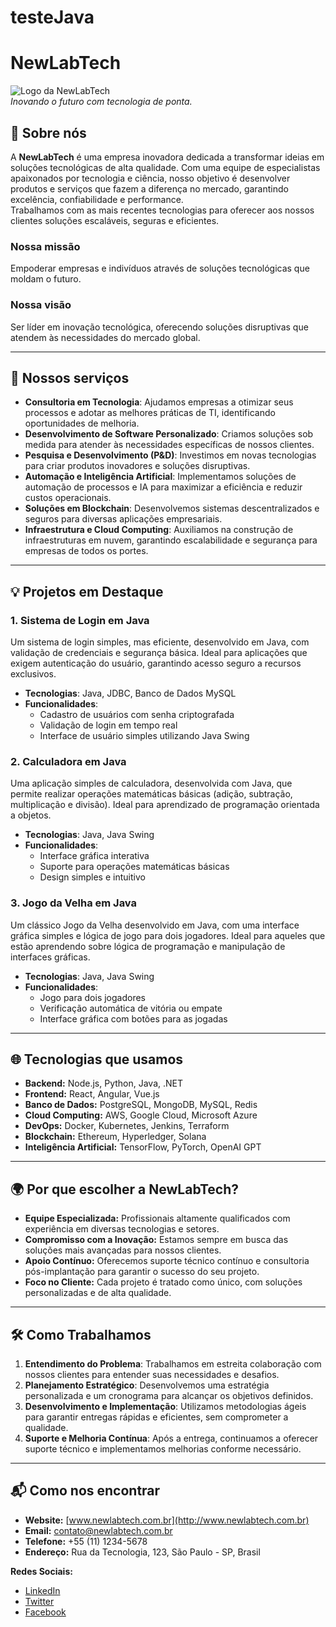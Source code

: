 # testeJava
# NewLabTech

![Logo da NewLabTech](https://via.placeholder.com/150)  
*Inovando o futuro com tecnologia de ponta.*

## 🚀 Sobre nós

A **NewLabTech** é uma empresa inovadora dedicada a transformar ideias em soluções tecnológicas de alta qualidade. Com uma equipe de especialistas apaixonados por tecnologia e ciência, nosso objetivo é desenvolver produtos e serviços que fazem a diferença no mercado, garantindo excelência, confiabilidade e performance.  
Trabalhamos com as mais recentes tecnologias para oferecer aos nossos clientes soluções escaláveis, seguras e eficientes.

### Nossa missão
Empoderar empresas e indivíduos através de soluções tecnológicas que moldam o futuro.

### Nossa visão
Ser líder em inovação tecnológica, oferecendo soluções disruptivas que atendem às necessidades do mercado global.

---

## 🌟 Nossos serviços

- **Consultoria em Tecnologia**: Ajudamos empresas a otimizar seus processos e adotar as melhores práticas de TI, identificando oportunidades de melhoria.
- **Desenvolvimento de Software Personalizado**: Criamos soluções sob medida para atender às necessidades específicas de nossos clientes.
- **Pesquisa e Desenvolvimento (P&D)**: Investimos em novas tecnologias para criar produtos inovadores e soluções disruptivas.
- **Automação e Inteligência Artificial**: Implementamos soluções de automação de processos e IA para maximizar a eficiência e reduzir custos operacionais.
- **Soluções em Blockchain**: Desenvolvemos sistemas descentralizados e seguros para diversas aplicações empresariais.
- **Infraestrutura e Cloud Computing**: Auxiliamos na construção de infraestruturas em nuvem, garantindo escalabilidade e segurança para empresas de todos os portes.

---

## 💡 Projetos em Destaque

### 1. **Sistema de Login em Java**  
Um sistema de login simples, mas eficiente, desenvolvido em Java, com validação de credenciais e segurança básica. Ideal para aplicações que exigem autenticação do usuário, garantindo acesso seguro a recursos exclusivos.

- **Tecnologias**: Java, JDBC, Banco de Dados MySQL
- **Funcionalidades**:
  - Cadastro de usuários com senha criptografada
  - Validação de login em tempo real
  - Interface de usuário simples utilizando Java Swing

### 2. **Calculadora em Java**  
Uma aplicação simples de calculadora, desenvolvida com Java, que permite realizar operações matemáticas básicas (adição, subtração, multiplicação e divisão). Ideal para aprendizado de programação orientada a objetos.

- **Tecnologias**: Java, Java Swing
- **Funcionalidades**:
  - Interface gráfica interativa
  - Suporte para operações matemáticas básicas
  - Design simples e intuitivo

### 3. **Jogo da Velha em Java**  
Um clássico Jogo da Velha desenvolvido em Java, com uma interface gráfica simples e lógica de jogo para dois jogadores. Ideal para aqueles que estão aprendendo sobre lógica de programação e manipulação de interfaces gráficas.

- **Tecnologias**: Java, Java Swing
- **Funcionalidades**:
  - Jogo para dois jogadores
  - Verificação automática de vitória ou empate
  - Interface gráfica com botões para as jogadas

---

## 🌐 Tecnologias que usamos

- **Backend:** Node.js, Python, Java, .NET
- **Frontend:** React, Angular, Vue.js
- **Banco de Dados:** PostgreSQL, MongoDB, MySQL, Redis
- **Cloud Computing:** AWS, Google Cloud, Microsoft Azure
- **DevOps:** Docker, Kubernetes, Jenkins, Terraform
- **Blockchain:** Ethereum, Hyperledger, Solana
- **Inteligência Artificial:** TensorFlow, PyTorch, OpenAI GPT

---

## 🌍 Por que escolher a NewLabTech?

- **Equipe Especializada:** Profissionais altamente qualificados com experiência em diversas tecnologias e setores.
- **Compromisso com a Inovação:** Estamos sempre em busca das soluções mais avançadas para nossos clientes.
- **Apoio Contínuo:** Oferecemos suporte técnico contínuo e consultoria pós-implantação para garantir o sucesso do seu projeto.
- **Foco no Cliente:** Cada projeto é tratado como único, com soluções personalizadas e de alta qualidade.

---

## 🛠️ Como Trabalhamos

1. **Entendimento do Problema**: Trabalhamos em estreita colaboração com nossos clientes para entender suas necessidades e desafios.
2. **Planejamento Estratégico**: Desenvolvemos uma estratégia personalizada e um cronograma para alcançar os objetivos definidos.
3. **Desenvolvimento e Implementação**: Utilizamos metodologias ágeis para garantir entregas rápidas e eficientes, sem comprometer a qualidade.
4. **Suporte e Melhoria Contínua**: Após a entrega, continuamos a oferecer suporte técnico e implementamos melhorias conforme necessário.

---

## 📬 Como nos encontrar

- **Website:** [www.newlabtech.com.br](http://www.newlabtech.com.br)
- **Email:** contato@newlabtech.com.br
- **Telefone:** +55 (11) 1234-5678
- **Endereço:** Rua da Tecnologia, 123, São Paulo - SP, Brasil

**Redes Sociais:**
- [LinkedIn](https://www.linkedin.com/company/newlabtech)
- [Twitter](https://twitter.com/NewLabTech)
- [Facebook](https://www.facebook.com/NewLabTech)
